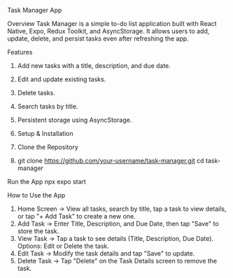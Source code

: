 Task Manager App

Overview
Task Manager is a simple to-do list application built with React Native, Expo, Redux Toolkit, and AsyncStorage. It allows users to add, update, delete, and persist tasks even after refreshing the app.

Features
1. Add new tasks with a title, description, and due date.
2. Edit and update existing tasks.
3. Delete tasks.
4. Search tasks by title.
5. Persistent storage using AsyncStorage.

6. Setup & Installation

7. Clone the Repository
8. git clone https://github.com/your-username/task-manager.git
cd task-manager


Run the App
npx expo start

How to Use the App
1. Home Screen → View all tasks, search by title, tap a task to view details, or tap "+ Add Task" to create a new one.
2. Add Task → Enter Title, Description, and Due Date, then tap "Save" to store the task.
3. View Task → Tap a task to see details (Title, Description, Due Date). Options: Edit or Delete the task.
4. Edit Task → Modify the task details and tap "Save" to update.
5. Delete Task → Tap "Delete" on the Task Details screen to remove the task.
